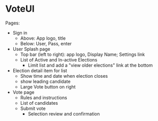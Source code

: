 # VoteUI

Pages:
   - Sign in
      - Above: App logo, title
      - Below: User, Pass, enter
   - User Splash page
      - Top bar (left to right): app logo, Display Name; Settings link
      - List of Active and In-active Elections
         - Limit list and add a "view older elections" link at the bottom
   - Election detail item for list
      - Show time and date when election closes
      - show leading candidate
      - Large Vote button on right
   - Vote page
      - Rules and instructions
      - List of candidates
      - Submit vote
         - Selection review and confirmation
